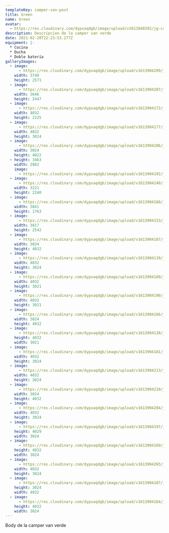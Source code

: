 ```yaml
---
templateKey: camper-van-post
title: Green
name: Green
avatar:
  - https://res.cloudinary.com/dypxaqdgb/image/upload/v1613848392/jg-camper/camper-vans/Green/avatar/IMG_1607_vqvj6p.jpg
description: Descripcion de la camper van verde
date: 2021-02-20T22:23:53.277Z
equipment: |-
  * Cocina
  * Ducha
  * Doble batería
galleryImages:
  - image:
      - https://res.cloudinary.com/dypxaqdgb/image/upload/v1613904209/jg-camper/camper-vans/Green/IMG_8236_maxpeh.jpg
    width: 3740
    height: 2571
  - image:
      - https://res.cloudinary.com/dypxaqdgb/image/upload/v1613904207/jg-camper/camper-vans/Green/IMG_8173_u5znei.jpg
    width: 3646
    height: 2447
  - image:
      - https://res.cloudinary.com/dypxaqdgb/image/upload/v1613904172/jg-camper/camper-vans/Green/IMG_2375_cbuf6v.jpg
    width: 4032
    height: 2225
  - image:
      - https://res.cloudinary.com/dypxaqdgb/image/upload/v1613904177/jg-camper/camper-vans/Green/IMG_4074_s28p4f.jpg
    width: 4032
    height: 3024
  - image:
      - https://res.cloudinary.com/dypxaqdgb/image/upload/v1613904206/jg-camper/camper-vans/Green/IMG_8207_yw6mjl.jpg
    width: 3024
    height: 4022
  - height: 3463
    width: 2882
    image:
      - https://res.cloudinary.com/dypxaqdgb/image/upload/v1613904192/jg-camper/camper-vans/Green/IMG_4907_hgcsf6.jpg
  - image:
      - https://res.cloudinary.com/dypxaqdgb/image/upload/v1613904140/jg-camper/camper-vans/Green/IMG_1606_gllzjn.jpg
    width: 3221
    height: 2240
  - image:
      - https://res.cloudinary.com/dypxaqdgb/image/upload/v1613904168/jg-camper/camper-vans/Green/IMG_3012_joyt4j.jpg
    width: 3841
    height: 1763
  - image:
      - https://res.cloudinary.com/dypxaqdgb/image/upload/v1613904153/jg-camper/camper-vans/Green/IMG_1610_tj9fc9.jpg
    width: 3817
    height: 2542
  - image:
      - https://res.cloudinary.com/dypxaqdgb/image/upload/v1613904187/jg-camper/camper-vans/Green/IMG_4767_sykwgg.jpg
    width: 3024
    height: 4032
  - image:
      - https://res.cloudinary.com/dypxaqdgb/image/upload/v1613904139/jg-camper/camper-vans/Green/IMG_0967_itaoor.jpg
    width: 4032
    height: 3024
  - image:
      - https://res.cloudinary.com/dypxaqdgb/image/upload/v1613904189/jg-camper/camper-vans/Green/IMG_4608_r9m9bw.jpg
    width: 4032
    height: 3021
  - image:
      - https://res.cloudinary.com/dypxaqdgb/image/upload/v1613904190/jg-camper/camper-vans/Green/IMG_3907_sp6l0o.jpg
    width: 4032
    height: 3021
  - image:
      - https://res.cloudinary.com/dypxaqdgb/image/upload/v1613904166/jg-camper/camper-vans/Green/IMG_2317_oa3z64.jpg
    width: 3024
    height: 4032
  - image:
      - https://res.cloudinary.com/dypxaqdgb/image/upload/v1613904138/jg-camper/camper-vans/Green/IMG_0577_lz94so.jpg
    height: 4032
    width: 3021
  - image:
      - https://res.cloudinary.com/dypxaqdgb/image/upload/v1613904181/jg-camper/camper-vans/Green/IMG_4594_lf65gb.jpg
    width: 4032
    height: 3024
  - image:
      - https://res.cloudinary.com/dypxaqdgb/image/upload/v1613904213/jg-camper/camper-vans/Green/IMG_8768_lqbvlg.jpg
    width: 4032
    height: 3024
  - image:
      - https://res.cloudinary.com/dypxaqdgb/image/upload/v1613904210/jg-camper/camper-vans/Green/IMG_7744_teorjn.jpg
    width: 3024
    height: 4032
  - image:
      - https://res.cloudinary.com/dypxaqdgb/image/upload/v1613904204/jg-camper/camper-vans/Green/IMG_6209_vkerqx.jpg
    width: 4032
    height: 3024
  - image:
      - https://res.cloudinary.com/dypxaqdgb/image/upload/v1613904197/jg-camper/camper-vans/Green/IMG_6154_ycexnu.jpg
    height: 4029
    width: 3024
  - image:
      - https://res.cloudinary.com/dypxaqdgb/image/upload/v1613904169/jg-camper/camper-vans/Green/IMG_2188_fe45i5.jpg
    height: 4032
    width: 3024
  - image:
      - https://res.cloudinary.com/dypxaqdgb/image/upload/v1613904203/jg-camper/camper-vans/Green/IMG_7042_nucuqu.jpg
    width: 4032
    height: 3024
  - image:
      - https://res.cloudinary.com/dypxaqdgb/image/upload/v1613904187/jg-camper/camper-vans/Green/IMG_5270_yjsrx8.jpg
    height: 3024
    width: 4032
  - image:
      - https://res.cloudinary.com/dypxaqdgb/image/upload/v1613904164/jg-camper/camper-vans/Green/IMG_1740_cvxbjt.jpg
    height: 4032
    width: 3024
---
```


Body de la camper van verde
